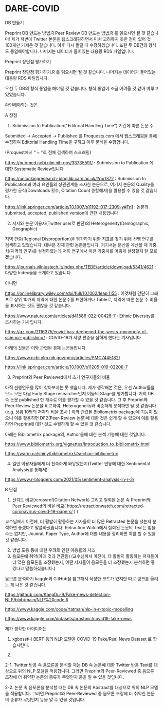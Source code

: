 # DARE-COVID

DB 만들기

Preprint DB 만드는 방법.R
Peer Review DB 만드는 방법.R
를 읽으시면 될 것 같습니다!
제가 저번에 Twitter 본문을 웹스크래핑하면서 미처 고려하지 못한 점이 있어 첫 100개만 가져온 것 같습니다. 이후 다시 돌릴 때 수정하겠습니다. 또한 두 DB간의 형식도 통일해야합니다. 
나머지는 데이터가 들어있는 대용량 RDS 파일입니다. 





Preprint 장단점 평가하기

Preprint 장단점 평가하기.R
를 읽으시면 될 것 같습니다.
나머지는 데이터가 들어있는 대용량 RDS 파일입니다.

우선 두 DB의 형식 통일을 해야될 것 같습니다. 형식 통일이 조금 어려울 것 같아 미루고 있었습니다.

확인해야되는 것은

A 장점
1. Submission to Publication("Editorial Handling Time") 기간에 따른 논문 수

Submitted -> Accepted -> Published 를 Proquests.com 에서 웹스크래핑을 통해 수집하여 Editorial Handling Time을 구하고 이후 분석을 수행합니다.

(Proquest에서 " ~ "로 전체 검색하여 스크래핑)

https://pubmed.ncbi.nlm.nih.gov/33735591/ : Submission to Publication 에 대한 Systematic Review입니다

https://unlockingresearch-blog.lib.cam.ac.uk/?p=1872 : Submission to Publication과 여러 요인들의 상관관계를 조사한 논문으로, 여기서 논문의 Quality를 평가한 공식(Downloads 횟수, Citation Count 종합해서)을 활용할 수 있을 것 같습니다.

https://link.springer.com/article/10.1007/s11192-017-2309-y#Fn1 : 논문의 submitted, accepted, published version에 관한 내용입니다

2. 저저와 논문 이용자(Twitter user로 판단)의 Heterogeneity(Demographic, Geographic)

지역 편중(Regional Disproportion)을 평가하기 위한 지표를 찾기 위해 선행 연구를 검색하고 있었습니다. 대부분 경제 관련 논문들입니다. 거기서는 분산을 계산할 때 가중치(지역의 인구)를 설정하였는데 저희 연구에서 이런 가중치를 어떻게 설정할지 잘 모르겠습니다. 

 https://journals.vilniustech.lt/index.php/TEDE/article/download/5341/4621 : 다양한 Index들을 소개하고 있습니다.

아니면 

https://onlinelibrary.wiley.com/doi/full/10.1002/leap.1155 : 이것처럼 간단히 그래프로 상위 10개의 지역에 대한 논문수를 표현하거나 Table로, 지역에 따른 논문 수 비율을 표시하는 것도 괜찮을 것 같습니다.

https://www.nature.com/articles/d41586-022-00426-7 : Ethnic Diversity를 조사하는 기사입니다.

https://qz.com/2116375/covid-has-deepened-the-wests-monopoly-of-science-publishing/ : COVID-19가 서양 편중을 심하게 했다는 기사입니다

아래의 것들은 이와 관련된 경제 논문들입니다.

https://www.ncbi.nlm.nih.gov/pmc/articles/PMC7445182/

https://link.springer.com/article/10.1007/s11205-019-02208-7

 
3. Preprint와 Peer Reviewed에서 초기 연구자들의 비율

아직 선행연구를 많이 찾아보지는 못 했습니다. 제가 생각해본 것은, 우선 Author들을 모두 모은 다음 Early Stage researcher인지 이들의 Stage를 평가합니다. 저희 DB 속 논문 published 한 개수로 이를 평가할 수 있을 것 같습니다. 그 후 Preprint와 Peer-Review 논문을 비교하여, Heterogeneity와 비슷하게 분석하면 될 것 같습니다(e.g. 상위 10명의 저자의 비율 조사 )
이와 관련된 Bibliometrix package에 기능이 있으니 이를 활용하면 DF2(Peer-Review 논문)에 대한 것은 쉽게 할 수 있으며 이를 활용하면 Preprint에 대한 것도 수월하게 할 수 있을 것 같습니다.

아래는 Bibliometrix package의, Author들에 대한 분석 기능에 대한 것입니다.

https://www.bibliometrix.org/vignettes/Introduction_to_bibliometrix.html

https://warin.ca/shiny/bibliometrix/#section-bibliometrix



4. 일반 이용자들에게 더 친숙하게 와닿았는지(Twitter 반응에 대한 Sentimental Analysis를 통해서)

https://www.r-bloggers.com/2021/05/sentiment-analysis-in-r-3/


B 단점
1. 신뢰도 비교(rcrossref(Citation Network) 그리고 철회된 논문 속 Preprint와 Peer Reviewed의 비율 비교( https://retractionwatch.com/retracted-coronavirus-covid-19-papers/ ) )

교수님께서 이전에, 더 활발히 활동하는 저자들이 더 많은 Retracted 논문을 냈는지 분석하면 좋겠다고 말씀하셨습니다. Retraction Watch에서 철회된 논문의 Text는 얻을 수는 없지만, Jounral, Paper Type, Author에 대한 내용을 정리하면 이를 할 수 있을 것 같습니다.

2. 방법 도용 등에 대한 우려로 인한 이용률의 저조
3. 음모론에 취약(아래 것과 연관됨)
(교수님께서 이전에, 더 활발히 활동하는 저자들이 더 많은 음모론을 조장했는지, 어떤 저자들이 음모론을 더 조장했는지 분석하면 좋겠다고 말씀하셨습니다.)

음모론 분석하기
kaggle과 GitHub을 참고해서 작성한 코드가 있지만 따로 링크를 올리는 게 나은 것 같습니다.

https://github.com/KangDu-9/Fake-news-detection-NLP/blob/main/NLP%20code.R

https://www.kaggle.com/code/rtatman/nlp-in-r-topic-modelling

https://www.kaggle.com/datasets/arashnic/covid19-fake-news


제가 생각한 아이디어는

1. xgbosst나 BERT 등의 NLP 모델을 COVID-19 Fake/Real News Dataset 로 학습시킨다.

2.
2-1. Twitter 반응 속 음모론을 분석할 때는 DB 속 논문에 대한 Twitter 반응 Text를 대상으로 위의 NLP 모델을 적용합니다. 
     그러면 Preprint와 Peer-Reviewed 중 음모론 조장에 더 취약한 논문의 종류가 무엇인지 등을 알 수 있을 것입니다.
     
2-2. 논문 속 음모론을 분석할 때는 DB 속 논문의 Abstract를 대상으로 위의 NLP 모델을 적용합니다.
     그러면 Preprint와 Peer-Reviewed 중 음모론 조장에 더 취약한 논문의 종류가 무엇인지 등을 알 수 있을 것입니다.
     
     
   
